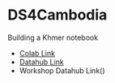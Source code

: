 # DS4Cambodia
Building a Khmer notebook

- [Colab Link](https://colab.research.google.com/github/ds-modules/DS4Cambodia/blob/main/Khmer_Markdown.ipynb)
- [Datahub Link]()
- Workshop Datahub Link()
